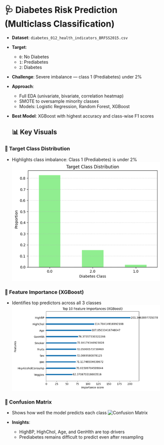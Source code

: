 # 🩺 Diabetes Risk Prediction (Multiclass Classification)

- **Dataset**: `diabetes_012_health_indicators_BRFSS2015.csv`
- **Target**:
  - `0`: No Diabetes
  - `1`: Prediabetes
  - `2`: Diabetes
- **Challenge**: Severe imbalance — class 1 (Prediabetes) under 2%
- **Approach**:
  - Full EDA (univariate, bivariate, correlation heatmap)
  - SMOTE to oversample minority classes
  - Models: Logistic Regression, Random Forest, XGBoost
- **Best Model**: XGBoost with highest accuracy and class-wise F1 scores

  ## 📊 Key Visuals

### 🎯 Target Class Distribution
- Highlights class imbalance: Class 1 (Prediabetes) is under 2%
![Class Distribution](class_distribution.png)

### 🌟 Feature Importance (XGBoost)
- Identifies top predictors across all 3 classes
![Feature Importance](Feature_importance.png)

### 🧩 Confusion Matrix
- Shows how well the model predicts each class
![Confusion Matrix](screenshots/confusion_matrix.png)

- **Insights**:
  - HighBP, HighChol, Age, and GenHlth are top drivers
  - Prediabetes remains difficult to predict even after resampling
